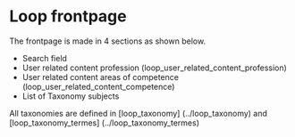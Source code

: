 # Loop frontpage

The frontpage is made in 4 sections as shown below. 
* Search field
* User related content profession (loop_user_related_content_profession)
* User related content areas of competence (loop_user_related_content_competence)
* List of Taxonomy subjects

All taxonomies are defined in [loop_taxonomy] (../loop_taxonomy) and [loop_taxonomy_termes] (../loop_taxonomy_termes) 

